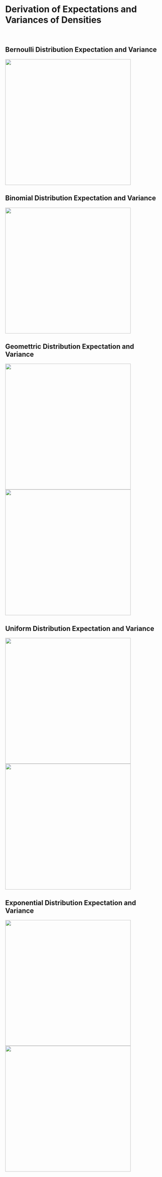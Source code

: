 # Derivation of Expectations and Variances of Densities
<br>

## Bernoulli Distribution Expectation and Variance
<img width="400" src="https://user-images.githubusercontent.com/76843403/129593714-e922f074-75ef-4ad3-94f7-edc3212eebd5.jpeg">

<br> 

## Binomial Distribution Expectation and Variance
<img width="400" src="https://user-images.githubusercontent.com/76843403/129595597-f5811d3f-ef4e-4490-9b8e-fbc897d6008a.jpeg">

<br> 

## Geomettric Distribution Expectation and Variance
<img width="400" src="https://user-images.githubusercontent.com/76843403/129602113-1c7f4edb-a933-4d17-a66e-6a1077f205bc.jpeg">
<img width="400" src="https://user-images.githubusercontent.com/76843403/129602041-d9e178ac-4873-4375-9ed7-250d04b80ecb.jpeg">



## Uniform Distribution Expectation and Variance
<img width="400" src="https://user-images.githubusercontent.com/76843403/129604857-731bb313-baf1-4273-acb5-0f0c8a72ae02.jpeg">
<img width="400" src="https://user-images.githubusercontent.com/76843403/129604847-92d10cc0-d878-4102-87bf-d4e6a501d5b9.jpeg">

## Exponential Distribution Expectation and Variance
<img width="400" src="https://user-images.githubusercontent.com/76843403/129611096-0c23dc1a-9ac8-4c86-b115-b840f1cf4a49.jpeg">
<img width="400" src="https://user-images.githubusercontent.com/76843403/129611220-798f7e74-441e-4350-a025-47c9c3bc8bc9.jpeg">
